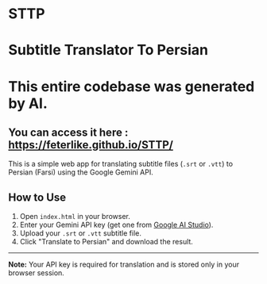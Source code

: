 # STTP
# Subtitle Translator To Persian
# This entire codebase was generated by AI.
## You can access it here : https://feterlike.github.io/STTP/

This is a simple web app for translating subtitle files (`.srt` or `.vtt`) to Persian (Farsi) using the Google Gemini API.

## How to Use
1. Open `index.html` in your browser.
2. Enter your Gemini API key (get one from [Google AI Studio](https://aistudio.google.com/u/0/apikey)).
3. Upload your `.srt` or `.vtt` subtitle file.
4. Click "Translate to Persian" and download the result.

---
**Note:** Your API key is required for translation and is stored only in your browser session. 
